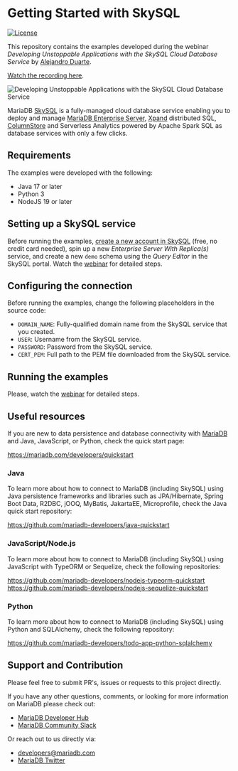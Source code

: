 # Getting Started with SkySQL

[![License](https://img.shields.io/badge/License-MIT-blue.svg?style=plastic)](https://opensource.org/licenses/MIT)

This repository contains the examples developed during the webinar *Developing Unstoppable Applications with the SkySQL Cloud Database Service* by [Alejandro Duarte](https://twitter.com/alejandro_du).

[Watch the recording here](https://go.mariadb.com/23Q2-WBN-GLBL-DBaaS-Developing-Unstoppable-Applications-SkySQL-2023-03-28_Registration-LP.html).

![Developing Unstoppable Applications with the SkySQL Cloud Database Service](https://repository-images.githubusercontent.com/616663439/d4b9efa5-426c-4758-b79c-0541b342415b)

MariaDB [SkySQL](https://mariadb.com/products/skysql/) is a fully-managed cloud database service enabling you to deploy and manage [MariaDB Enterprise Server](https://mariadb.com/products/enterprise/), [Xpand](https://mariadb.com/products/enterprise/xpand/) distributed SQL, [ColumnStore](https://mariadb.com/products/columnstore/) and Serverless Analytics powered by Apache Spark SQL as database services with only a few clicks.


## Requirements

The examples were developed with the following:

 * Java 17 or later
 * Python 3
 * NodeJS 19 or later

## Setting up a SkySQL service

Before running the examples, [create a new account in SkySQL](https://skysql.mariadb.com/) (free, no credit card needed), spin up a new *Enterprise Server With Replica(s)* service, and create a new `demo` schema using the *Query Editor* in the SkySQL portal. Watch the [webinar](https://go.mariadb.com/23Q2-WBN-GLBL-DBaaS-Developing-Unstoppable-Applications-SkySQL-2023-03-28_Registration-LP.html) for detailed steps.

## Configuring the connection

Before running the examples, change the following placeholders in the source code:

 * `DOMAIN_NAME`: Fully-qualified domain name from the SkySQL service that you created.
 * `USER`: Username from the SkySQL service.
 * `PASSWORD`: Password from the SkySQL service.
 * `CERT_PEM`: Full path to the PEM file downloaded from the SkySQL service.

## Running the examples

Please, watch the [webinar](https://go.mariadb.com/23Q2-WBN-GLBL-DBaaS-Developing-Unstoppable-Applications-SkySQL-2023-03-28_Registration-LP.html) for detailed steps.

## Useful resources

If you are new to data persistence and database connectivity with [MariaDB](https://mariadb.com) and Java, JavaScript, or Python, check the quick start page:

https://mariadb.com/developers/quickstart

### Java

To learn more about how to connect to MariaDB (including SkySQL) using Java persistence frameworks and libraries such as JPA/Hibernate, Spring Boot Data, R2DBC, jOOQ, MyBatis, JakartaEE, Microprofile, check the Java quick start repository:

https://github.com/mariadb-developers/java-quickstart

### JavaScript/Node.js

To learn more about how to connect to MariaDB (including SkySQL) using JavaScript with TypeORM or Sequelize, check the following repositories:

https://github.com/mariadb-developers/nodejs-typeorm-quickstart
https://github.com/mariadb-developers/nodejs-sequelize-quickstart

### Python

To learn more about how to connect to MariaDB (including SkySQL) using Python and SQLAlchemy, check the following repository:

https://github.com/mariadb-developers/todo-app-python-sqlalchemy

## Support and Contribution

Please feel free to submit PR's, issues or requests to this project
directly.

If you have any other questions, comments, or looking for more information
on MariaDB please check out:

* [MariaDB Developer Hub](https://mariadb.com/developers)
* [MariaDB Community Slack](https://r.mariadb.com/join-community-slack)

Or reach out to us directly via:

* [developers@mariadb.com](mailto:developers@mariadb.com)
* [MariaDB Twitter](https://twitter.com/mariadb)
